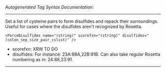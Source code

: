 _Autogenerated Tag Syntax Documentation:_

---
Set a list of cysteine pairs to form disulfides and repack their surroundings. Useful for cases where the disulfides aren't recognized by Rosetta.

```
<ForceDisulfides name="(string)" scorefxn="(string)" disulfides="(colon_sep_size_pair_cslist)" />
```

-   scorefxn: XRW TO DO
-   disulfides: For instance: 23A:88A,22B:91B. Can also take regular Rosetta numbering as in: 24:88,23:91.

---
